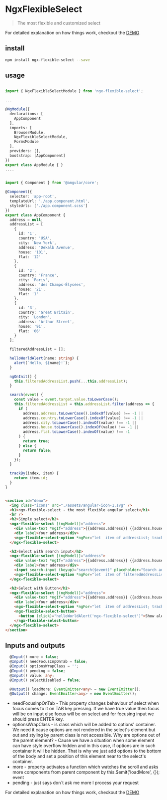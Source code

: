 # NgxFlexibleSelect


>The most flexible and customized select

For detailed explanation on how things work, checkout the [DEMO](https://andreysyagrovskiy.github.io/ngx-flexible-select/dist/ngx-flexible-select-demo/)



## install

``` bash
npm install ngx-flexible-select --save


```

## usage

``` ts

import { NgxFlexibleSelectModule } from 'ngx-flexible-select';

...

@NgModule({
  declarations: [
    AppComponent
  ],
  imports: [
    BrowserModule,
    NgxFlexibleSelectModule,
    FormsModule
  ],
  providers: [],
  bootstrap: [AppComponent]
})
export class AppModule { }
....


import { Component } from '@angular/core';

@Component({
  selector: 'app-root',
  templateUrl: './app.component.html',
  styleUrls: ['./app.component.scss']
})
export class AppComponent {
  address = null;
  addressList = [
    {
      id: '1',
      country: 'USA',
      city: 'New York',
      address: 'Dekalb Avenue',
      house: '101',
      flat: '12'
    },
    {
      id: '2',
      country: 'France',
      city: 'Paris',
      address: 'des Champs-Élysées',
      house: '21',
      flat: '1'
    },
    {
      id: '3',
      country: 'Great Britain',
      city: 'London',
      address: 'Arthur Street',
      house: '91',
      flat: '66'
    }
  ];

  filteredAddressList = [];

  helloWorldAlert(name: string) {
    alert(`Hello, ${name}!`);
  }

  ngOnInit() {
    this.filteredAddressList.push(...this.addressList);
  }

  search(event) {
    const value = event.target.value.toLowerCase();
    this.filteredAddressList = this.addressList.filter(address => {
      if (
        address.address.toLowerCase().indexOf(value) !== -1 ||
        address.country.toLowerCase().indexOf(value) !== -1 ||
        address.city.toLowerCase().indexOf(value) !== -1 ||
        address.house.toLowerCase().indexOf(value) !== -1 ||
        address.flat.toLowerCase().indexOf(value) !== -1
      ) {
        return true;
      } else {
        return false;
      }
    });
  }

  trackBy(index, item) {
    return item.id;
  }
}


```

``` html

<section id="demo">
  <img class="icons" src="./assets/angular-icon-1.svg" />
  <h1>ngx-flexible-select - the most flexible angular select</h1>
  <br />
  <h2>Simple select</h2>
  <ngx-flexible-select [(ngModel)]="address">
    <div value-text *ngIf="address">{{address.address}} {{address.house}} {{address.city}}</div>
    <div label>Your address</div>
    <ngx-flexible-select-option *ngFor="let  item of addressList; trackBy: trackBy" [value]="item">{{item.address}}, {{item.house}}, {{item.flat}}, {{item.city}}, {{item.country}}</ngx-flexible-select-option>
  </ngx-flexible-select>

  <h2>Select with search input</h2>
  <ngx-flexible-select [(ngModel)]="address">
    <div value-text *ngIf="address">{{address.address}} {{address.house}} {{address.city}}</div>
    <div label>Your address</div>
    <input search-input (keyup)="search($event)" placeholder="Search address" />
    <ngx-flexible-select-option *ngFor="let  item of filteredAddressList; trackBy: trackBy" [value]="item">{{item.address}}, {{item.house}}, {{item.flat}}, {{item.city}}, {{item.country}}</ngx-flexible-select-option>
  </ngx-flexible-select>

  <h2>Select with Button</h2>
  <ngx-flexible-select [(ngModel)]="address">
    <div value-text *ngIf="address">{{address.address}} {{address.house}} {{address.city}}</div>
    <div label>Your address</div>
    <ngx-flexible-select-option *ngFor="let  item of addressList; trackBy: trackBy" [value]="item">{{item.address}}, {{item.house}}, {{item.flat}}, {{item.city}}, {{item.country}}</ngx-flexible-select-option>
    <ngx-flexible-select-button>
      <button (click)="helloWorldAlert('ngx-flexible-select')">Show alert</button>
    </ngx-flexible-select-button>
  </ngx-flexible-select>
</section>


```


## Inputs and outputs

``` ts
  @Input() more = false;
  @Input() needFocusInpOnTab = false;
  @Input() optionsWrapClass = '';
  @Input() pending = false;
  @Input() value: any;
  @Input() selectDisabled = false;

  @Output() loadMore: EventEmitter<any> = new EventEmitter();
  @Output() change: EventEmitter<any> = new EventEmitter();

```


- needFocusInpOnTab - This property changes behaviour of select when focus comes to it on TAB key pressing. If we have true value then focus will be on input else focus will be on select and for focusing input we should press ENTER key.
- optionsWrapClass - is class which will be added to options' container. We need it cause options are not rendered in the select's element but out and styling by parent class is not accessible. Why are options out of the parent element? - Cause we have a situation when some element can have style overflow hidden and in this case, if options are in such container it will be hidden. That is why we just add options to the bottom of the body and set a position of this element near to the select's container.
- more - property activates a function which watches the scroll and asks more components from parent component by this.$emit('loadMore', {}); event
- pending - just says don`t ask me more I process your request


For detailed explanation on how things work, checkout the [DEMO](https://andreysyagrovskiy.github.io/ngx-flexible-select/dist/ngx-flexible-select-demo/)

